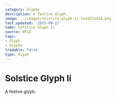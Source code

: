 ```yaml
---
category: Glyphs
description: A festive glyph.
image: ../images/solstice-glyph-ii-5a1d27a418.png
last_updated: '2025-09-17'
name: Solstice Glyph Ii
source: WFCD
tags:
- Glyph
- Glyphs
tradable: false
type: Glyph
---
```


# Solstice Glyph Ii

A festive glyph.

